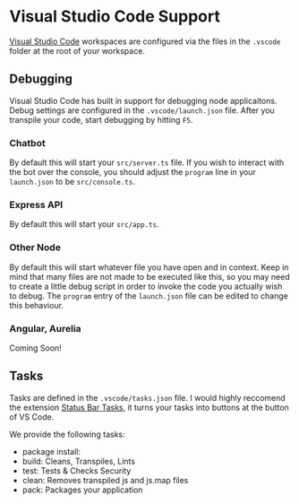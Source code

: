 # Visual Studio Code Support  
[Visual Studio Code][vscode-url] workspaces are configured via the files in the `.vscode` folder at the root of your workspace.  

## Debugging  
Visual Studio Code has built in support for debugging node applicaitons. Debug settings are configured in the `.vscode/launch.json` file.
After you transpile your code, start debugging by hitting `F5`.  

### Chatbot  
By default this will start your `src/server.ts` file. If you wish to interact with the bot over the console, 
you should adjust the `program` line in your `launch.json` to be `src/console.ts`.  

### Express API  
By default this will start your `src/app.ts`.  

### Other Node
By default this will start whatever file you have open and in context. Keep in mind that many files are not made to be executed like this, 
so you may need to create a little debug script in order to invoke the code you actually wish to debug. The `program` entry of the `launch.json` 
file can be edited to change this behaviour.

### Angular, Aurelia  
Coming Soon!  

## Tasks  
Tasks are defined in the `.vscode/tasks.json` file. I would highly reccomend the extension [Status Bar Tasks][tasks-extension], 
it turns your tasks into buttons at the button of VS Code.  

We provide the following tasks:  

- package install:  
- build: Cleans, Transpiles, Lints
- test: Tests & Checks Security
- clean: Removes transpiled js and js.map files
- pack: Packages your application

[vscode-url]: https://code.visualstudio.com  
[tasks-extension]: https://marketplace.visualstudio.com/items?itemName=GuardRex.status-bar-tasks